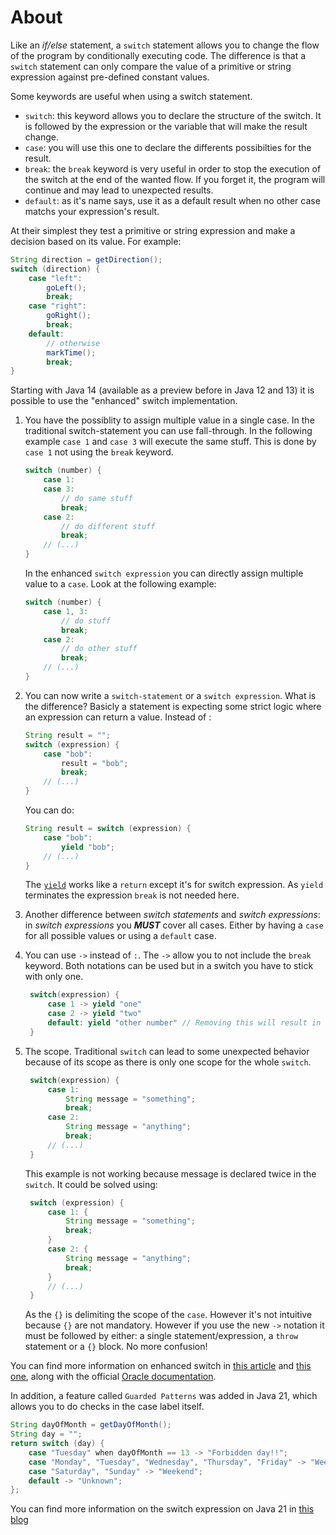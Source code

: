 # About

Like an _if/else_ statement, a `switch` statement allows you to change the flow of the program by conditionally executing code.
The difference is that a `switch` statement can only compare the value of a primitive or string expression against pre-defined constant values.

Some keywords are useful when using a switch statement.

- `switch`: this keyword allows you to declare the structure of the switch.
  It is followed by the expression or the variable that will make the result change.
- `case`: you will use this one to declare the differents possibilties for the result.
- `break`: the `break` keyword is very useful in order to stop the execution of the switch at the end of the wanted flow.
  If you forget it, the program will continue and may lead to unexpected results.
- `default`: as it's name says, use it as a default result when no other case matchs your expression's result.

At their simplest they test a primitive or string expression and make a decision based on its value.
For example:

```java
String direction = getDirection();
switch (direction) {
    case "left":
        goLeft();
        break;
    case "right":
        goRight();
        break;
    default:
        // otherwise
        markTime();
        break;
}
```

Starting with Java 14 (available as a preview before in Java 12 and 13) it is possible to use the "enhanced" switch implementation.

1. You have the possiblity to assign multiple value in a single case.
   In the traditional switch-statement you can use fall-through. In the following example `case 1` and `case 3` will execute the same stuff.
   This is done by `case 1` not using the `break` keyword.

   ```java
   switch (number) {
       case 1:
       case 3:
           // do same stuff
           break;
       case 2:
           // do different stuff
           break;
       // (...)
   }
   ```

   In the enhanced `switch expression` you can directly assign multiple value to a `case`.
   Look at the following example:

   ```java
   switch (number) {
       case 1, 3:
           // do stuff
           break;
       case 2:
           // do other stuff
           break;
       // (...)
   }
   ```

2. You can now write a `switch-statement` or a `switch expression`.
   What is the difference?
   Basicly a statement is expecting some strict logic where an expression can return a value.
   Instead of :

   ```java
   String result = "";
   switch (expression) {
       case "bob":
           result = "bob";
           break;
       // (...)
   }
   ```

   You can do:

   ```java
   String result = switch (expression) {
       case "bob":
           yield "bob";
       // (...)
   }
   ```

   The [`yield`][yield-keyword] works like a `return` except it's for switch expression.
   As `yield` terminates the expression `break` is not needed here.

3. Another difference between _switch statements_ and _switch expressions_: in _switch expressions_ you _**MUST**_ cover all cases.
   Either by having a `case` for all possible values or using a `default` case.

4. You can use `->` instead of `:`.
   The `->` allow you to not include the `break` keyword.
   Both notations can be used but in a switch you have to stick with only one.

   ```java
    switch(expression) {
        case 1 -> yield "one"
        case 2 -> yield "two"
        default: yield "other number" // Removing this will result in a compile error
    }
   ```

5. The scope.
   Traditional `switch` can lead to some unexpected behavior because of its scope as there is only one scope for the whole `switch`.

   ```java
    switch(expression) {
        case 1:
            String message = "something";
            break;
        case 2:
            String message = "anything";
            break;
        // (...)
    }
   ```

   This example is not working because message is declared twice in the `switch`.
   It could be solved using:

   ```java
    switch (expression) {
        case 1: {
            String message = "something";
            break;
        }
        case 2: {
            String message = "anything";
            break;
        }
        // (...)
    }
   ```

   As the `{}` is delimiting the scope of the `case`.
   However it's not intuitive because `{}` are not mandatory.
   However if you use the new `->` notation it must be followed by either: a single statement/expression, a `throw` statement or a `{}` block.
   No more confusion!

You can find more information on enhanced switch in [this article][switch1] and [this one][switch2], along with the official [Oracle documentation][oracle-doc].

In addition, a feature called `Guarded Patterns` was added in Java 21, which allows you to do checks in the case label itself.

```java
String dayOfMonth = getDayOfMonth();
String day = "";
return switch (day) {
    case "Tuesday" when dayOfMonth == 13 -> "Forbidden day!!";
    case "Monday", "Tuesday", "Wednesday", "Thursday", "Friday" -> "Week day";
    case "Saturday", "Sunday" -> "Weekend";
    default -> "Unknown";
};
```

You can find more information on the switch expression on Java 21 in [this blog][switch-on-Java-21]

[yield-keyword]: https://www.codejava.net/java-core/the-java-language/yield-keyword-in-java
[switch1]: https://www.vojtechruzicka.com/java-enhanced-switch/
[switch2]: https://howtodoinjava.com/java14/switch-expressions/
[oracle-doc]: https://docs.oracle.com/en/java/javase/13/language/switch-expressions.html
[switch-on-Java-21]: https://blog.adamgamboa.dev/switch-expression-on-java-21/#3-guarded-pattern
